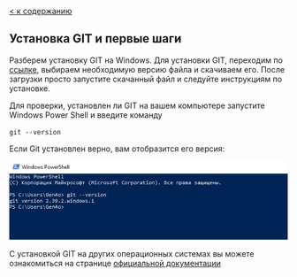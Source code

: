 [< к содержанию](/readme.md)

## Установка GIT и первые шаги

Разберем установку GIT на Windows.
Для установки GIT, переходим по [ссылке](https://git-scm.com/download/win), выбираем необходимую версию файла и скачиваем его. После загрузки просто запустите скачанный файл и следуйте инструкциям по установке.

Для проверки, установлен ли GIT на вашем компьютере запустите Windows Power Shell и введите команду
```bash-
git --version
```

Если Git установлен верно, вам отобразится его версия:

![](./PS.jpg)

С установкой GIT на других операционных системах вы можете ознакомиться на странице [официальной документации](https://git-scm.com/book/ru/v2/Введение-Установка-Git)